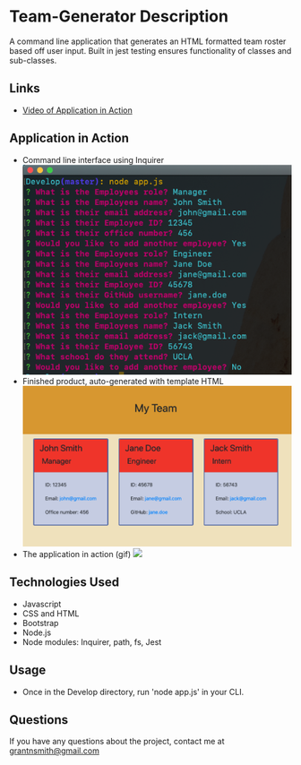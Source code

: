 # Team-Generator Description
A command line application that generates an HTML formatted team roster based off user input. Built in jest testing ensures functionality of classes and sub-classes.

## Links

* [Video of Application in Action](https://drive.google.com/file/d/1pfCjzlIWOPkIIdZK3SzmroUWXVqK9u25/view)

## Application in Action
* Command line interface using Inquirer 
![](Assets/team-generator-CLI.png)
* Finished product, auto-generated with template HTML
![](Assets/team-generator-HTML.png)
* The application in action (gif)
![](Assets/team-generator.gif)

## Technologies Used
* Javascript
* CSS and HTML
* Bootstrap
* Node.js
* Node modules: Inquirer, path, fs, Jest

## Usage

* Once in the Develop directory, run 'node app.js' in your CLI.

## Questions

If you have any questions about the project, contact me at grantnsmith@gmail.com
